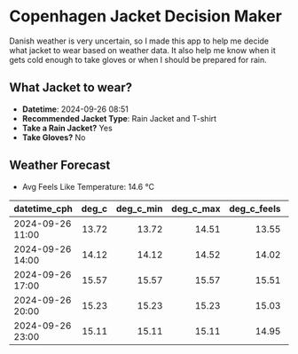 
# Copenhagen Jacket Decision Maker

Danish weather is very uncertain, so I made this app to help me decide what jacket to wear based on weather data. 
It also help me know when it gets cold enough to take gloves or when I should be prepared for rain.

## What Jacket to wear?

- **Datetime**: 2024-09-26 08:51
- **Recommended Jacket Type**: Rain Jacket and T-shirt
- **Take a Rain Jacket?** Yes
- **Take Gloves?** No

## Weather Forecast
- Avg Feels Like Temperature: 14.6 °C

| datetime_cph     |   deg_c |   deg_c_min |   deg_c_max |   deg_c_feels | weather   | wind   | rain   |
|:-----------------|--------:|------------:|------------:|--------------:|:----------|:-------|:-------|
| 2024-09-26 11:00 |   13.72 |       13.72 |       14.51 |         13.55 | Rain      | High   | Medium |
| 2024-09-26 14:00 |   14.12 |       14.12 |       14.52 |         14.02 | Rain      | High   | Medium |
| 2024-09-26 17:00 |   15.57 |       15.57 |       15.57 |         15.51 | Rain      | High   | Medium |
| 2024-09-26 20:00 |   15.23 |       15.23 |       15.23 |         15.03 | Rain      | High   | Low    |
| 2024-09-26 23:00 |   15.11 |       15.11 |       15.11 |         14.95 | Clouds    | High   | None   |
        